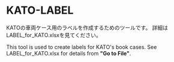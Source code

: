 # KATO-LABEL
KATOの車両ケース用のラベルを作成するためのツールです。
詳細はLABEL_for_KATO.xlsxを見てください。

This tool is used to create labels for KATO's book cases. See LABEL_for_KATO.xlsx for details from <b>"Go to File"</b>.

